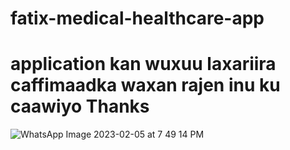 # fatix-medical-healthcare-app
# application kan wuxuu laxariira caffimaadka waxan rajen inu ku caawiyo Thanks
![WhatsApp Image 2023-02-05 at 7 49 14 PM](https://user-images.githubusercontent.com/124423605/216832832-0d5659b9-11b3-47f5-ba03-87dd10abb998.jpeg)
